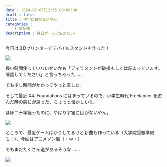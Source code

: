 ```yaml
---
date : 2024-07-05T12:15:00+09:00
draft : false
title : 宇宙に目がないやん
categories :
    - 雑記帳
description : 毎日ゲームで生きたい。
---
```


今日は３Dプリンターでモバイルスタンドを作った！

![](https://image.icysamon.jp/blog/2024/07/3dprint-phone-stand.webp)

長い時間使っていないせいかも「フィラメントが破損もしくは詰まっています。確認してください」と言っちゃった......

でも少し時間がかかってやっと直した。

そして最近 X4: Foundations にはまっているので、小学生時代 Freelancer を遊んだ時の感じが戻った、ちょっと懐かしいな。

ほぼ二十年経ったのに、やはり宇宙に目がないやん。

![](https://image.icysamon.jp/blog/2024/07/x4-screenshot.webp)

ところで、最近ゲームばかりしてるけど新曲も作っている（大学院受験準備も！）、今回はアニメソン風（・ｗ・）

でもまだたくさん道があるそうな ......

![](https://image.icysamon.jp/blog/2024/07/cubase-screenshot.webp)
